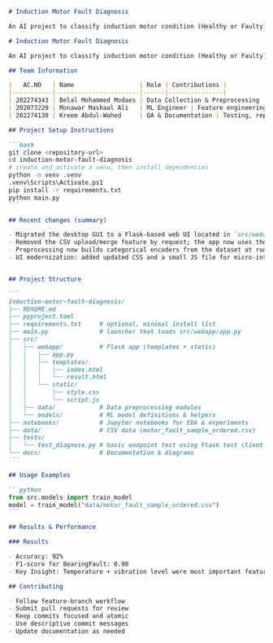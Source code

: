 ````markdown
# Induction Motor Fault Diagnosis

An AI project to classify induction motor condition (Healthy or Faulty) using manually entered operational data.

# Induction Motor Fault Diagnosis

An AI project to classify induction motor condition (Healthy or Faulty) using manually entered operational data.

## Team Information

|   AC.NO   | Name                  | Role | Contributions |
|-----------|-----------------------|------|---------------|
| 202274343 | Belal Mohammed Modaes | Data Collection & Preprocessing | Designed CSV schema, cleaned data |
| 202073229 | Monawar Mashaal Ali   | ML Engineer | Feature engineering, model training |
| 202274130 | Kreem Abdul-Wahed     | QA & Documentation | Testing, report writing |

## Project Setup Instructions

```bash
git clone <repository-url>
cd induction-motor-fault-diagnosis
# create and activate a venv, then install dependencies
python -m venv .venv
.venv\Scripts\Activate.ps1
pip install -r requirements.txt
python main.py
```

## Recent changes (summary)

- Migrated the desktop GUI to a Flask-based web UI located in `src/webapp/`.
- Removed the CSV upload/merge feature by request; the app now uses the local dataset at `data/motor_fault_sample_ordered.csv` and will not accept uploaded CSVs.
- Preprocessing now builds categorical encoders from the dataset at runtime and uses them to encode categorical features before training/prediction.
- UI modernization: added updated CSS and a small JS file for micro-interactions (`src/webapp/static/style.css`, `src/webapp/static/script.js`).


## Project Structure

```
induction-motor-fault-diagnosis/
├── README.md
├── pyproject.toml
├── requirements.txt     # optional, minimal install list
├── main.py              # launcher that loads src/webapp/app.py
├── src/
│   ├── webapp/          # Flask app (templates + static)
│   │   ├── app.py
│   │   ├── templates/
│   │   │   ├── index.html
│   │   │   └── result.html
│   │   └── static/
│   │       ├── style.css
│   │       └── script.js
│   ├── data/            # Data preprocessing modules
│   └── models/          # ML model definitions & helpers
├── notebooks/           # Jupyter notebooks for EDA & experiments
├── data/                # CSV data (motor_fault_sample_ordered.csv)
├── tests/
│   └── test_diagnose.py # basic endpoint test using Flask test client
└── docs/                # Documentation & diagrams
```

## Usage Examples

```python
from src.models import train_model
model = train_model("data/motor_fault_sample_ordered.csv")
```

## Results & Performance

### Results

- Accuracy: 92%
- F1-score for BearingFault: 0.90
- Key Insight: Temperature + vibration level were most important features.

## Contributing

- Follow feature-branch workflow
- Submit pull requests for review
- Keep commits focused and atomic
- Use descriptive commit messages
- Update documentation as needed
